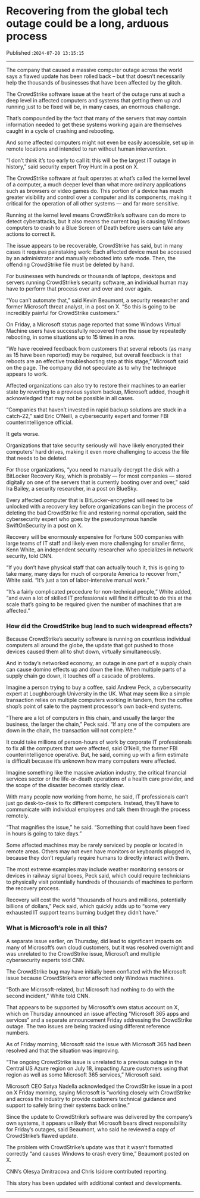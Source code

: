 # Recovering from the global tech outage could be a long, arduous process

Published :`2024-07-20 13:15:15`

---

The company that caused a massive computer outage across the world says a flawed update has been rolled back – but that doesn’t necessarily help the thousands of businesses that have been affected by the glitch.

The CrowdStrike software issue at the heart of the outage runs at such a deep level in affected computers and systems that getting them up and running just to be fixed will be, in many cases, an enormous challenge.

That’s compounded by the fact that many of the servers that may contain information needed to get these systems working again are themselves caught in a cycle of crashing and rebooting.

And some affected computers might not even be easily accessible, set up in remote locations and intended to run without human intervention.

“I don’t think it’s too early to call it: this will be the largest IT outage in history,” said security expert Troy Hunt in a post on X.

The CrowdStrike software at fault operates at what’s called the kernel level of a computer, a much deeper level than what more ordinary applications such as browsers or video games do. This portion of a device has much greater visibility and control over a computer and its components, making it critical for the operation of all other systems — and far more sensitive.

Running at the kernel level means CrowdStrike’s software can do more to detect cyberattacks, but it also means the current bug is causing Windows computers to crash to a Blue Screen of Death before users can take any actions to correct it.

The issue appears to be recoverable, CrowdStrike has said, but in many cases it requires painstaking work: Each affected device must be accessed by an administrator and manually rebooted into safe mode. Then, the offending CrowdStrike file must be deleted by hand.

For businesses with hundreds or thousands of laptops, desktops and servers running CrowdStrike’s security software, an individual human may have to perform that process over and over and over again.

“You can’t automate that,” said Kevin Beaumont, a security researcher and former Microsoft threat analyst, in a post on X. “So this is going to be incredibly painful for CrowdStrike customers.”

On Friday, a Microsoft status page reported that some Windows Virtual Machine users have successfully recovered from the issue by repeatedly rebooting, in some situations up to 15 times in a row.

“We have received feedback from customers that several reboots (as many as 15 have been reported) may be required, but overall feedback is that reboots are an effective troubleshooting step at this stage,” Microsoft said on the page. The company did not speculate as to why the technique appears to work.

Affected organizations can also try to restore their machines to an earlier state by reverting to a previous system backup, Microsoft added, though it acknowledged that may not be possible in all cases.

“Companies that haven’t invested in rapid backup solutions are stuck in a catch-22,” said Eric O’Neill, a cybersecurity expert and former FBI counterintelligence official.

It gets worse.

Organizations that take security seriously will have likely encrypted their computers’ hard drives, making it even more challenging to access the file that needs to be deleted.

For those organizations, “you need to manually decrypt the disk with a BitLocker Recovery Key, which is probably — for most companies — stored digitally on one of the servers that is currently booting over and over,” said Ira Bailey, a security researcher, in a post on BlueSky.

Every affected computer that is BitLocker-encrypted will need to be unlocked with a recovery key before organizations can begin the process of deleting the bad CrowdStrike file and restoring normal operation, said the cybersecurity expert who goes by the pseudonymous handle SwiftOnSecurity in a post on X.

Recovery will be enormously expensive for Fortune 500 companies with large teams of IT staff and likely even more challenging for smaller firms, Kenn White, an independent security researcher who specializes in network security, told CNN.

“If you don’t have physical staff that can actually touch it, this is going to take many, many days for much of corporate America to recover from,” White said. “It’s just a ton of labor-intensive manual work.”

“It’s a fairly complicated procedure for non-technical people,” White added, “and even a lot of skilled IT professionals will find it difficult to do this at the scale that’s going to be required given the number of machines that are affected.”

### How did the CrowdStrike bug lead to such widespread effects?

Because CrowdStrike’s security software is running on countless individual computers all around the globe, the update that got pushed to those devices caused them all to shut down, virtually simultaneously.

And in today’s networked economy, an outage in one part of a supply chain can cause  domino effects up and down the line. When multiple parts of a supply chain go down, it touches off a cascade of problems.

Imagine a person trying to buy a coffee, said Andrew Peck, a cybersecurity expert at Loughborough University in the UK. What may seem like a simple transaction relies on multiple computers working in tandem, from the coffee shop’s point of sale to the payment processor’s own back-end systems.

“There are a lot of computers in this chain, and usually the larger the business, the larger the chain,” Peck said. “If any one of the computers are down in the chain, the transaction will not complete.”

It could take millions of person-hours of work by corporate IT professionals to fix all the computers that were affected, said O’Neill, the former FBI counterintelligence operative. But, he said, coming up with a firm estimate is difficult because it’s unknown how many computers were affected.

Imagine something like the massive aviation industry, the critical financial services sector or the life-or-death operations of a health care provider, and the scope of the disaster becomes starkly clear.

With many people now working from home, he said, IT professionals can’t just go desk-to-desk to fix different computers. Instead, they’ll have to communicate with individual employees and talk them through the process remotely.

“That magnifies the issue,” he said. “Something that could have been fixed in hours is going to take days.”

Some affected machines may be rarely serviced by people or located in remote areas. Others may not even have monitors or keyboards plugged in, because they don’t regularly require humans to directly interact with them.

The most extreme examples may include weather monitoring sensors or devices in railway signal boxes, Peck said, which could require technicians to physically visit potentially hundreds of thousands of machines to perform the recovery process.

Recovery will cost the world “thousands of hours and millions, potentially billions of dollars,” Peck said, which quickly adds up to “some very exhausted IT support teams burning budget they didn’t have.”

### What is Microsoft’s role in all this?

A separate issue earlier, on Thursday, did lead to significant impacts on many of Microsoft’s own cloud customers, but it was resolved overnight and was unrelated to the CrowdStrike issue, Microsoft and multiple cybersecurity experts told CNN.

The CrowdStrike bug may have initially been conflated with the Microsoft issue because CrowdStrike’s error affected only Windows machines.

“Both are Microsoft-related, but Microsoft had nothing to do with the second incident,” White told CNN.

That appears to be supported by Microsoft’s own status account on X, which on Thursday announced an issue affecting “Microsoft 365 apps and services” and a separate announcement Friday addressing the CrowdStrike outage. The two issues are being tracked using different reference numbers.

As of Friday morning, Microsoft said the issue with Microsoft 365 had been resolved and that the situation was improving.

“The ongoing CrowdStrike issue is unrelated to a previous outage in the Central US Azure region on July 18, impacting Azure customers using that region as well as some Microsoft 365 services,” Microsoft said.

Microsoft CEO Satya Nadella acknowledged the CrowdStrike issue in a post on X Friday morning, saying Microsoft is “working closely with CrowdStrike and across the industry to provide customers technical guidance and support to safely bring their systems back online.”

Since the update to CrowdStrike’s software was delivered by the company’s own systems, it appears unlikely that Microsoft bears direct responsibility for Friday’s outages, said Beaumont, who said he reviewed a copy of CrowdStrike’s flawed update.

The problem with CrowdStrike’s update was that it wasn’t formatted correctly “and causes Windows to crash every time,” Beaumont posted on X.

CNN’s Olesya Dmitracova and Chris Isidore contributed reporting.

This story has been updated with additional context and developments.

---

